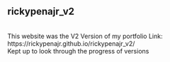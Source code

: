 ## rickypenajr_v2
<br>
This website was the V2 Version of my portfolio
Link: https://rickypenajr.github.io/rickypenajr_v2/
<br>
Kept up to look through the progress of versions
